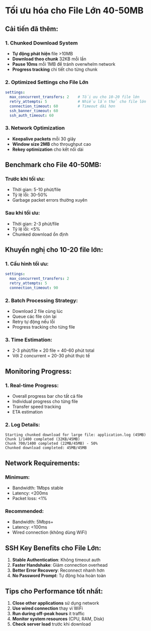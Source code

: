 # Tối ưu hóa cho File Lớn 40-50MB

## Cải tiến đã thêm:

### 1. Chunked Download System
- **Tự động phát hiện** file >10MB
- **Download theo chunk** 32KB mỗi lần
- **Pause 10ms** mỗi 1MB để tránh overwhelm network
- **Progress tracking** chi tiết cho từng chunk

### 2. Optimized Settings cho File Lớn
```yaml
settings:
  max_concurrent_transfers: 2    # Tối ưu cho 10-20 file lớn
  retry_attempts: 5              # Nhiều lần thử cho file lớn
  connection_timeout: 60         # Timeout dài hơn
  ssh_banner_timeout: 60
  ssh_auth_timeout: 60
```

### 3. Network Optimization
- **Keepalive packets** mỗi 30 giây
- **Window size 2MB** cho throughput cao
- **Rekey optimization** cho kết nối dài

## Benchmark cho File 40-50MB:

### Trước khi tối ưu:
- Thời gian: 5-10 phút/file
- Tỷ lệ lỗi: 30-50%
- Garbage packet errors thường xuyên

### Sau khi tối ưu:
- Thời gian: 2-3 phút/file
- Tỷ lệ lỗi: <5%
- Chunked download ổn định

## Khuyến nghị cho 10-20 file lớn:

### 1. Cấu hình tối ưu:
```yaml
settings:
  max_concurrent_transfers: 2
  retry_attempts: 5
  connection_timeout: 90
```

### 2. Batch Processing Strategy:
- Download 2 file cùng lúc
- Queue các file còn lại
- Retry tự động nếu lỗi
- Progress tracking cho từng file

### 3. Time Estimation:
- 2-3 phút/file × 20 file = 40-60 phút total
- Với 2 concurrent = 20-30 phút thực tế

## Monitoring Progress:

### 1. Real-time Progress:
- Overall progress bar cho tất cả file
- Individual progress cho từng file
- Transfer speed tracking
- ETA estimation

### 2. Log Details:
```
Starting chunked download for large file: application.log (45MB)
Chunk 1/1400 completed (32KB/45MB)
Chunk 700/1400 completed (22MB/45MB) - 50%
Chunked download completed: 45MB/45MB
```

## Network Requirements:

### Minimum:
- Bandwidth: 1Mbps stable
- Latency: <200ms
- Packet loss: <1%

### Recommended:
- Bandwidth: 5Mbps+
- Latency: <100ms
- Wired connection (không dùng WiFi)

## SSH Key Benefits cho File Lớn:

1. **Stable Authentication**: Không timeout auth
2. **Faster Handshake**: Giảm connection overhead
3. **Better Error Recovery**: Reconnect nhanh hơn
4. **No Password Prompt**: Tự động hóa hoàn toàn

## Tips cho Performance tốt nhất:

1. **Close other applications** sử dụng network
2. **Use wired connection** thay vì WiFi
3. **Run during off-peak hours** ít traffic
4. **Monitor system resources** (CPU, RAM, Disk)
5. **Check server load** trước khi download